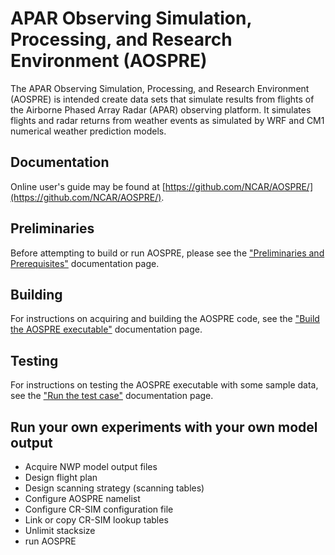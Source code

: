 # APAR Observing Simulation, Processing, and Research Environment (AOSPRE)

The APAR Observing Simulation, Processing, and Research Environment (AOSPRE) is intended create data sets that simulate results from flights of the Airborne Phased Array Radar (APAR) observing platform.  It simulates flights and radar returns from weather events as simulated by WRF and CM1 numerical weather prediction models.

## Documentation

Online user's guide may be found at [https://github.com/NCAR/AOSPRE/](https://github.com/NCAR/AOSPRE/).

## Preliminaries

Before attempting to build or run AOSPRE, please see the ["Preliminaries and Prerequisites"](https://github.com/NCAR/AOSPRE/docs/preliminaries.md) documentation page.

## Building

For instructions on acquiring and building the AOSPRE code, see the ["Build the AOSPRE executable"](https://github.com/NCAR/AOSPRE/docs/building.md) documentation page.

## Testing

For instructions on testing the AOSPRE executable with some sample data, see the ["Run the test case"](https://github.com/NCAR/AOSPRE/docs/testcase.md) documentation page.

## Run your own experiments with your own model output

- Acquire NWP model output files
- Design flight plan
- Design scanning strategy (scanning tables)
- Configure AOSPRE namelist
- Configure CR-SIM configuration file
- Link or copy CR-SIM lookup tables
- Unlimit stacksize
- run AOSPRE
